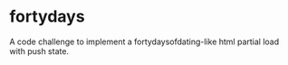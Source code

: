 fortydays
=========

A code challenge to implement a fortydaysofdating-like html partial load with push state.

